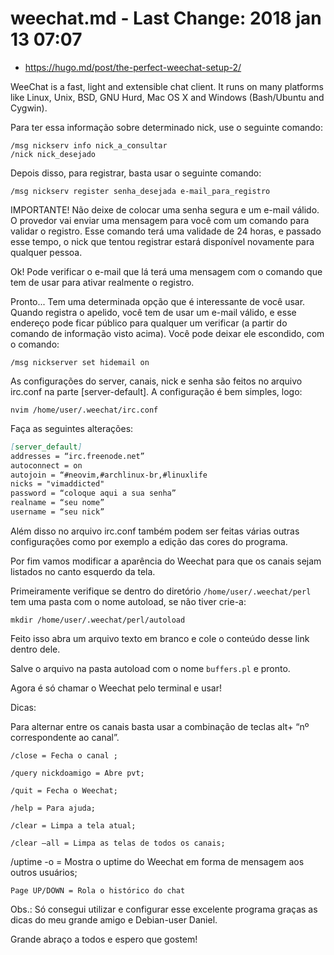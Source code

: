 # weechat.md - Last Change: 2018 jan 13 07:07
+ https://hugo.md/post/the-perfect-weechat-setup-2/

WeeChat is a fast, light and extensible chat client. It runs on many platforms
like Linux, Unix, BSD, GNU Hurd, Mac OS X and Windows (Bash/Ubuntu and Cygwin).

Para ter essa informação sobre determinado nick, use o seguinte comando:

    /msg nickserv info nick_a_consultar
    /nick nick_desejado

Depois disso, para registrar, basta usar o seguinte comando:

    /msg nickserv register senha_desejada e-mail_para_registro

IMPORTANTE! Não deixe de colocar uma senha segura e um e-mail válido. O
provedor vai enviar uma mensagem para você com um comando para validar o
registro. Esse comando terá uma validade de 24 horas, e passado esse tempo, o
nick que tentou registrar estará disponível novamente para qualquer pessoa.

Ok! Pode verificar o e-mail que lá terá uma mensagem com o comando que tem de
usar para ativar realmente o registro.

Pronto... Tem uma determinada opção que é interessante de você usar. Quando
registra o apelido, você tem de usar um e-mail válido, e esse endereço pode
ficar público para qualquer um verificar (a partir do comando de informação
visto acima). Você pode deixar ele escondido, com o comando:

    /msg nickserver set hidemail on


As configurações do server, canais, nick e senha são feitos no arquivo irc.conf na parte [server-default]. A configuração é bem simples, logo:

    nvim /home/user/.weechat/irc.conf

Faça as seguintes alterações:

``` markdown
[server_default]
addresses = “irc.freenode.net”
autoconnect = on
autojoin = “#neovim,#archlinux-br,#linuxlife
nicks = "vimaddicted"
password = “coloque aqui a sua senha”
realname = “seu nome”
username = “seu nick”
```

Além disso no arquivo irc.conf também podem ser feitas várias outras
configurações como por exemplo a edição das cores do programa.

Por fim vamos modificar a aparência do Weechat para que os canais sejam
listados no canto esquerdo da tela.

Primeiramente verifique se dentro do diretório `/home/user/.weechat/perl` tem uma
pasta com o nome autoload, se não tiver crie-a:

    mkdir /home/user/.weechat/perl/autoload

Feito isso abra um arquivo texto em branco e cole o conteúdo desse link dentro dele.

Salve o arquivo na pasta autoload com o nome `buffers.pl` e pronto.

Agora é só chamar o Weechat pelo terminal e usar!

Dicas:

Para alternar entre os canais basta usar a combinação de teclas alt+ “nº correspondente ao canal”.

    /close = Fecha o canal ;

    /query nickdoamigo = Abre pvt;

    /quit = Fecha o Weechat;

    /help = Para ajuda;

    /clear = Limpa a tela atual;

    /clear –all = Limpa as telas de todos os canais;

/uptime -o = Mostra o uptime do Weechat em forma de mensagem aos outros usuários;

    Page UP/DOWN = Rola o histórico do chat

Obs.: Só consegui utilizar e configurar esse excelente programa graças as dicas
do meu grande amigo e Debian-user Daniel.

Grande abraço a todos e espero que gostem!
